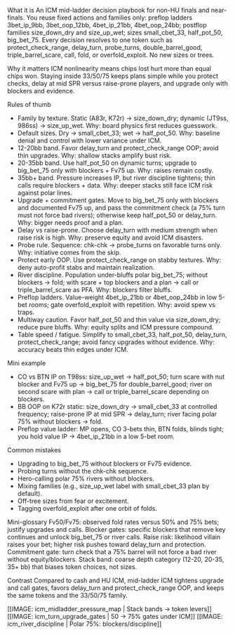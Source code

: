 What it is
An ICM mid-ladder decision playbook for non-HU finals and near-finals. You reuse fixed actions and families only: preflop ladders 3bet_ip_9bb, 3bet_oop_12bb, 4bet_ip_21bb, 4bet_oop_24bb; postflop families size_down_dry and size_up_wet; sizes small_cbet_33, half_pot_50, big_bet_75. Every decision resolves to one token such as protect_check_range, delay_turn, probe_turns, double_barrel_good, triple_barrel_scare, call, fold, or overfold_exploit. No new sizes or trees.

Why it matters
ICM nonlinearity means chips lost hurt more than equal chips won. Staying inside 33/50/75 keeps plans simple while you protect checks, delay at mid SPR versus raise-prone players, and upgrade only with blockers and evidence.

Rules of thumb
- Family by texture. Static (A83r, K72r) -> size_down_dry; dynamic (JT9ss, 986ss) -> size_up_wet. Why: board physics first reduces guesswork.
- Default sizes. Dry -> small_cbet_33; wet -> half_pot_50. Why: baseline denial and control with lower variance under ICM.
- 12-20bb band. Favor delay_turn and protect_check_range OOP; avoid thin upgrades. Why: shallow stacks amplify bust risk.
- 20-35bb band. Use half_pot_50 on dynamic turns; upgrade to big_bet_75 only with blockers + Fv75 up. Why: raises remain costly.
- 35bb+ band. Pressure increases IP, but river discipline tightens; thin calls require blockers + data. Why: deeper stacks still face ICM risk against polar lines.
- Upgrade + commitment gates. Move to big_bet_75 only with blockers and documented Fv75 up, and pass the commitment check (a 75% turn must not force bad rivers); otherwise keep half_pot_50 or delay_turn. Why: bigger needs proof and a plan.
- Delay vs raise-prone. Choose delay_turn with medium strength when raise risk is high. Why: preserve equity and avoid ICM disasters.
- Probe rule. Sequence: chk-chk -> probe_turns on favorable turns only. Why: initiative comes from the skip.
- Protect early OOP. Use protect_check_range on stabby textures. Why: deny auto-profit stabs and maintain realization.
- River discipline. Population under-bluffs polar big_bet_75; without blockers -> fold; with scare + top blockers and a plan -> call or triple_barrel_scare as PFA. Why: blockers filter bluffs.
- Preflop ladders. Value-weight 4bet_ip_21bb or 4bet_oop_24bb in low 5-bet rooms; gate overfold_exploit with repetition. Why: avoid spew vs traps.
- Multiway caution. Favor half_pot_50 and thin value via size_down_dry; reduce pure bluffs. Why: equity splits and ICM pressure compound.
- Table speed / fatigue. Simplify to small_cbet_33, half_pot_50, delay_turn, protect_check_range; avoid fancy upgrades without evidence. Why: accuracy beats thin edges under ICM.

Mini example
- CO vs BTN IP on T98ss: size_up_wet -> half_pot_50; turn scare with nut blocker and Fv75 up -> big_bet_75 for double_barrel_good; river on second scare with plan -> call or triple_barrel_scare depending on blockers.
- BB OOP on K72r static: size_down_dry -> small_cbet_33 at controlled frequency; raise-prone IP at mid SPR -> delay_turn; river facing polar 75% without blockers -> fold.
- Preflop value ladder: MP opens, CO 3-bets thin, BTN folds, blinds tight; you hold value IP -> 4bet_ip_21bb in a low 5-bet room.

Common mistakes
- Upgrading to big_bet_75 without blockers or Fv75 evidence.
- Probing turns without the chk-chk sequence.
- Hero-calling polar 75% rivers without blockers.
- Mixing families (e.g., size_up_wet label with small_cbet_33 plan by default).
- Off-tree sizes from fear or excitement.
- Tagging overfold_exploit after one orbit of folds.

Mini-glossary
Fv50/Fv75: observed fold rates versus 50% and 75% bets; justify upgrades and calls.
Blocker gates: specific blockers that remove key continues and unlock big_bet_75 or river calls.
Raise risk: likelihood villain raises your bet; higher risk pushes toward delay_turn and protection.
Commitment gate: turn check that a 75% barrel will not force a bad river without equity/blockers.
Stack band: coarse depth category (12-20, 20-35, 35+ bb) that biases token choices, not sizes.

Contrast
Compared to cash and HU ICM, mid-ladder ICM tightens upgrade and call gates, favors delay_turn and protect_check_range OOP, and keeps the same tokens and the 33/50/75 family.

[[IMAGE: icm_midladder_pressure_map | Stack bands -> token levers]]
[[IMAGE: icm_turn_upgrade_gates | 50 -> 75% gates under ICM]]
[[IMAGE: icm_river_discipline | Polar 75%: blockers/discipline]]
